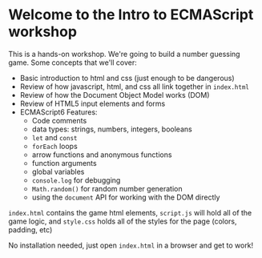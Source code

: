 # Welcome to the Intro to ECMAScript workshop

This is a hands-on workshop. We're going to build a number guessing
game. Some concepts that we'll cover:

  - Basic introduction to html and css (just enough to be dangerous)
  - Review of how javascript, html, and css all link together in `index.html`
  - Review of how the Document Object Model works (DOM)
  - Review of HTML5 input elements and forms
  - ECMAScript6 Features:
    - Code comments
    - data types: strings, numbers, integers, booleans
    - `let` and `const`
    - `forEach` loops
    - arrow functions and anonymous functions
    - function arguments
    - global variables
    - `console.log` for debugging
    - `Math.random()` for random number generation
    - using the `document` API for working with the DOM directly

`index.html` contains the game html elements, `script.js` will
hold all of the game logic, and `style.css` holds all of the styles
for the page (colors, padding, etc)

No installation needed, just open `index.html` in a browser and get
to work!
